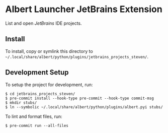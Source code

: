 # Albert Launcher JetBrains Extension
List and open *JetBrains* IDE projects.

## Install
To install, copy or symlink this directory to `~/.local/share/albert/python/plugins/jetbrains_projects_steven/`.

## Development Setup
To setup the project for development, run:

    $ cd jetbrains_projects_steven/
    $ pre-commit install --hook-type pre-commit --hook-type commit-msg
    $ mkdir stubs/
    $ ln --symbolic ~/.local/share/albert/python/plugins/albert.pyi stubs/

To lint and format files, run:

    $ pre-commit run --all-files

